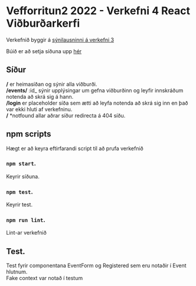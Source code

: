 # Vefforritun2 2022 - Verkefni 4 React Viðburðarkerfi

Verkefnið byggir á [sýnilausninni á verkefni 3](https://vef2-20222-v3-synilausn.herokuapp.com/)

Búið er að setja síðuna upp [hér](https://valdi-vef2-2022-v4.netlify.app/)

## Síður

**/** er heimasíðan og sýnir alla viðburði.  
**/events/** :id_ sýnir upplýsingar um gefna viðburðinn og leyfir innskráðum notenda að skrá sig á hann.  
**/login** er placeholder síða sem ætti að leyfa notenda að skrá sig inn en það var ekki hluti af verkefninu.  
**/** \*notfound allar aðrar síður redirecta á 404 síðu.

## npm scripts

Hægt er að keyra eftirfarandi script til að prufa verkefnið

### `npm start`.

Keyrir síðuna.

### `npm test`.

Keyrir test.

### `npm run lint`.

Lint-ar verkefnið

## Test.

Test fyrir componentana EventForm og Registered sem eru notaðir í Event hlutnum.  
Fake context var notað í testum


